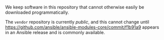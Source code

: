 We keep software in this repository that cannot otherwise easily be downloaded programmatically.

The `vendor` repository is currently *public*, and this cannot change until https://github.com/ansible/ansible-modules-core/commit/f1b91a9 appears in an Ansible release and is commonly available.
